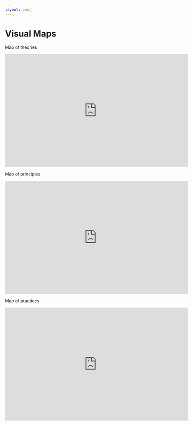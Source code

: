 ```yaml
---
layout: post
---
```


Visual Maps
=================

Map of theories

<iframe width="600" height="371" seamless frameborder="0" scrolling="no" src="https://docs.google.com/spreadsheets/d/1ThSRdpIGAu7_iTOj--tnNVWvDsBOfmeTwwVLp0h_TrQ/pubchart?oid=269447730&amp;format=interactive"></iframe>

Map of principles

<iframe width="600" height="371" seamless frameborder="0" scrolling="no" src="https://docs.google.com/spreadsheets/d/1ThSRdpIGAu7_iTOj--tnNVWvDsBOfmeTwwVLp0h_TrQ/pubchart?oid=269447730&amp;format=interactive"></iframe>

Map of practices

<iframe width="600" height="371" seamless frameborder="0" scrolling="no" src="https://docs.google.com/spreadsheets/d/1ThSRdpIGAu7_iTOj--tnNVWvDsBOfmeTwwVLp0h_TrQ/pubchart?oid=269447730&amp;format=interactive"></iframe>
